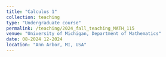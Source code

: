 ```yaml
---
title: "Calculus 1"
collection: teaching
type: "Undergraduate course"
permalink: /teaching/2024_fall_teaching_MATH_115
venue: "University of Michigan, Department of Mathematics"
date: 08-2024 12-2024 
location: "Ann Arbor, MI, USA"
---
```

